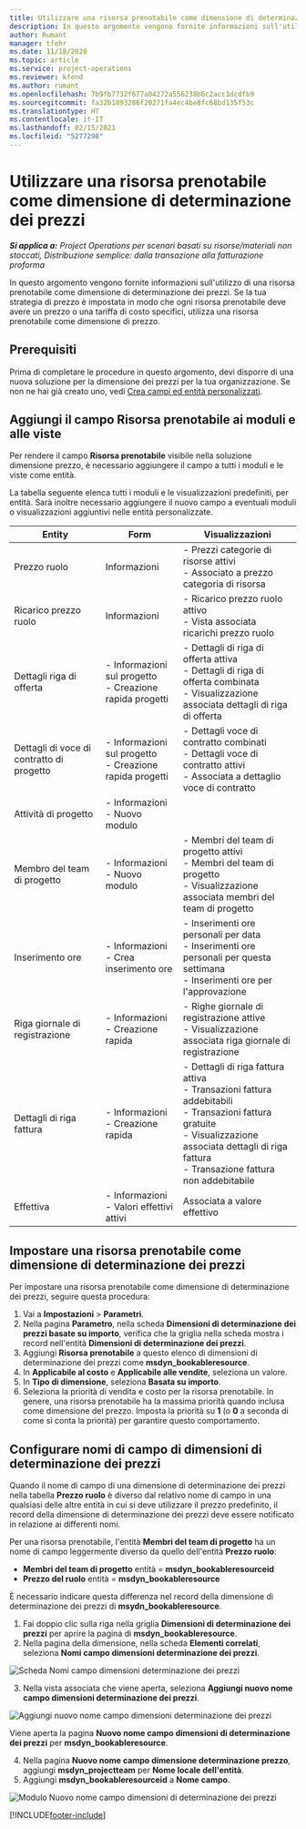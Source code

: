 ```yaml
---
title: Utilizzare una risorsa prenotabile come dimensione di determinazione dei prezzi
description: In questo argomento vengono fornite informazioni sull'utilizzo di una risorsa prenotabile come dimensione di determinazione dei prezzi.
author: Rumant
manager: tfehr
ms.date: 11/18/2020
ms.topic: article
ms.service: project-operations
ms.reviewer: kfend
ms.author: rumant
ms.openlocfilehash: 7b9fb7732f677a04272a556238b6c2acc1dcdfb9
ms.sourcegitcommit: fa32b1893286f20271fa4ec4be8fc68bd135f53c
ms.translationtype: HT
ms.contentlocale: it-IT
ms.lasthandoff: 02/15/2021
ms.locfileid: "5277298"
---
```

# <a name="use-a-bookable-resource-as-a-pricing-dimension"></a>Utilizzare una risorsa prenotabile come dimensione di determinazione dei prezzi

 _**Si applica a:** Project Operations per scenari basati su risorse/materiali non stoccati, Distribuzione semplice: dalla transazione alla fatturazione proforma_ 

In questo argomento vengono fornite informazioni sull'utilizzo di una risorsa prenotabile come dimensione di determinazione dei prezzi. Se la tua strategia di prezzo è impostata in modo che ogni risorsa prenotabile deve avere un prezzo o una tariffa di costo specifici, utilizza una risorsa prenotabile come dimensione di prezzo.

## <a name="prerequisites"></a>Prerequisiti
Prima di completare le procedure in questo argomento, devi disporre di una nuova soluzione per la dimensione dei prezzi per la tua organizzazione. Se non ne hai già creato uno, vedi [Crea campi ed entità personalizzati](../pricing-costing/create-custom-fields-entities-pricing-dimensions.md).

## <a name="add-the-bookable-resource-field-to-forms-and-views"></a>Aggiungi il campo Risorsa prenotabile ai moduli e alle viste
Per rendere il campo **Risorsa prenotabile** visibile nella soluzione dimensione prezzo, è necessario aggiungere il campo a tutti i moduli e le viste come entità.

La tabella seguente elenca tutti i moduli e le visualizzazioni predefiniti, per entità. Sarà inoltre necessario aggiungere il nuovo campo a eventuali moduli o visualizzazioni aggiuntivi nelle entità personalizzate.

|   Entity        | Form   |Visualizzazioni        |
| ------------------------------|---------------------------------|----------------------------------|
|  Prezzo ruolo| Informazioni | - Prezzi categorie di risorse attivi<br> - Associato a prezzo categoria di risorsa |
|  Ricarico prezzo ruolo| Informazioni| - Ricarico prezzo ruolo attivo<br>- Vista associata ricarichi prezzo ruolo |
|  Dettagli riga di offerta| - Informazioni sul progetto<br>- Creazione rapida progetti| - Dettagli di riga di offerta attiva<br>- Dettagli di riga di offerta combinata<br>- Visualizzazione associata dettagli di riga di offerta |
|  Dettagli di voce di contratto di progetto| - Informazioni sul progetto<br>- Creazione rapida progetti| - Dettagli voce di contratto combinati<br>- Dettagli voce di contratto attivi<br>- Associata a dettaglio voce di contratto |
|  Attività di progetto| - Informazioni<br>- Nuovo modulo| &nbsp; |
|  Membro del team di progetto| - Informazioni<br>- Nuovo modulo| - Membri del team di progetto attivi<br>- Membri del team di progetto<br>- Visualizzazione associata membri del team di progetto |
|  Inserimento ore| - Informazioni<br>- Crea inserimento ore| - Inserimenti ore personali per data<br>- Inserimenti ore personali per questa settimana<br>- Inserimenti ore per l'approvazione|
|  Riga giornale di registrazione| - Informazioni<br>- Creazione rapida| - Righe giornale di registrazione attive<br>- Visualizzazione associata riga giornale di registrazione |
|  Dettagli di riga fattura| - Informazioni<br>- Creazione rapida| - Dettagli di riga fattura attiva<br>- Transazioni fattura addebitabili<br>- Transazioni fattura gratuite<br>- Visualizzazione associata dettagli di riga fattura <br>- Transazione fattura non addebitabile|
|  Effettiva| - Informazioni<br>- Valori effettivi attivi| Associata a valore effettivo |

## <a name="set-up-a-bookable-resource-as-a-pricing-dimension"></a>Impostare una risorsa prenotabile come dimensione di determinazione dei prezzi
Per impostare una risorsa prenotabile come dimensione di determinazione dei prezzi, seguire questa procedura:

1. Vai a **Impostazioni** > **Parametri**. 
2. Nella pagina **Parametro**, nella scheda **Dimensioni di determinazione dei prezzi basate su importo**, verifica che la griglia nella scheda mostra i record nell'entità **Dimensioni di determinazione dei prezzi**. 
2. Aggiungi **Risorsa prenotabile** a questo elenco di dimensioni di determinazione dei prezzi come **msdyn_bookableresource**. 
3. In **Applicabile al costo** e **Applicabile alle vendite**, seleziona un valore.
4. In **Tipo di dimensione**, seleziona **Basata su importo**. 
5. Seleziona la priorità di vendita e costo per la risorsa prenotabile. In genere, una risorsa prenotabile ha la massima priorità quando inclusa come dimensione del prezzo. Imposta la priorità su **1** (o **0** a seconda di come si conta la priorità) per garantire questo comportamento.

## <a name="set-up-pricing-dimension-field-names"></a>Configurare nomi di campo di dimensioni di determinazione dei prezzi

Quando il nome di campo di una dimensione di determinazione dei prezzi nella tabella **Prezzo ruolo** è diverso dal relativo nome di campo in una qualsiasi delle altre entità in cui si deve utilizzare il prezzo predefinito, il record della dimensione di determinazione dei prezzi deve essere notificato in relazione ai differenti nomi.  

Per una risorsa prenotabile, l'entità **Membri del team di progetto** ha un nome di campo leggermente diverso da quello dell'entità **Prezzo ruolo**: 

 - **Membri del team di progetto** entità = **msdyn_bookableresourceid**
 - **Prezzo del ruolo** entità = **msdyn_bookableresource**

È necessario indicare questa differenza nel record della dimensione di determinazione dei prezzi di **msydn_bookableresource**.

1. Fai doppio clic sulla riga nella griglia **Dimensioni di determinazione dei prezzi** per aprire la pagina di **msdyn_bookableresource**.
2. Nella pagina della dimensione, nella scheda **Elementi correlati**, seleziona **Nomi campo dimensioni determinazione dei prezzi**.

  ![Scheda Nomi campo dimensioni determinazione dei prezzi](media/PD-fieldname.png)

3. Nella vista associata che viene aperta, seleziona **Aggiungi nuovo nome campo dimensioni determinazione dei prezzi**.

  ![Aggiungi nuovo nome campo dimensioni determinazione dei prezzi](media/Add-NewPD-fieldname.png)

  Viene aperta la pagina **Nuovo nome campo dimensioni di determinazione dei prezzi** per **msdyn_bookableresource**. 

4. Nella pagina **Nuovo nome campo dimensione determinazione prezzo**, aggiungi **msdyn_projectteam** per **Nome locale dell'entità**.
5. Aggiungi **msdyn_bookableresourceid** a **Nome campo**.

 ![Modulo Nuovo nome campo dimensioni di determinazione dei prezzi](media/PD-fieldname-Added.png)


[!INCLUDE[footer-include](../includes/footer-banner.md)]